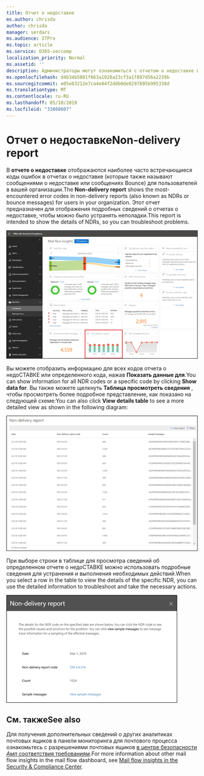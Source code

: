 ```yaml
---
title: Отчет о недоставке
ms.author: chrisda
author: chrisda
manager: serdars
ms.audience: ITPro
ms.topic: article
ms.service: O365-seccomp
localization_priority: Normal
ms.assetid: ''
description: Администраторы могут ознакомиться с отчетом о недоставке в панели мониторинга "почтовый ящик" в центре безопасности _Амп_ соответствия требованиям.
ms.openlocfilehash: d4b34b5801f663a1028a23cf3a1f897d56a2239b
ms.sourcegitcommit: e05e83212e7ca4e84f2ddb0de0297895b995338d
ms.translationtype: MT
ms.contentlocale: ru-RU
ms.lasthandoff: 05/10/2019
ms.locfileid: "33868607"
---
```

# <a name="non-delivery-report"></a><span data-ttu-id="a2073-103">Отчет о недоставке</span><span class="sxs-lookup"><span data-stu-id="a2073-103">Non-delivery report</span></span>

<span data-ttu-id="a2073-104">В **отчете о недоставке** отображаются наиболее часто встречающиеся коды ошибок в отчетах о недоставке (которые также называют сообщениями о недоставке или сообщениях Bounce) для пользователей в вашей организации.</span><span class="sxs-lookup"><span data-stu-id="a2073-104">The **Non-delivery report** shows the most-encountered error codes in non-delivery reports (also known as NDRs or bounce messages) for users in your organization.</span></span> <span data-ttu-id="a2073-105">Этот отчет предназначен для отображения подробных сведений о отчетах о недоставке, чтобы можно было устранять неполадки.</span><span class="sxs-lookup"><span data-stu-id="a2073-105">This report is intended to show the details of NDRs, so you can troubleshoot problems.</span></span>

![Отчет о недоставке в панели мониторинга "почтовые потоки" в центре безопасности _Амп_ соответствия требованиям](media/non-delivery-report-selected.png)

<span data-ttu-id="a2073-107">Вы можете отобразить информацию для всех кодов отчета о недоСТАВКЕ или определенного кода, нажав **Показать данные для**.</span><span class="sxs-lookup"><span data-stu-id="a2073-107">You can show information for all NDR codes or a specific code by clicking **Show data for**.</span></span> <span data-ttu-id="a2073-108">Вы также можете щелкнуть **Таблица просмотреть сведения** , чтобы просмотреть более подробное представление, как показано на следующей схеме:</span><span class="sxs-lookup"><span data-stu-id="a2073-108">You can also click **View details table** to see a more detailed view as shown in the following diagram:</span></span>

![Просмотр таблицы сведений в отчете о недоставке](media/non-delivery-report-view-details-table.png)

<span data-ttu-id="a2073-110">При выборе строки в таблице для просмотра сведений об определенном отчете о недоСТАВКЕ можно использовать подробные сведения для устранения и выполнения необходимых действий.</span><span class="sxs-lookup"><span data-stu-id="a2073-110">When you select a row in the table to view the details of the specific NDR, you can use the detailed information to troubleshoot and take the necessary actions.</span></span>

![Выбор строки в таблице сведений отчета о недоставке](media/non-delivery-report-details-table-select-row.png)

## <a name="see-also"></a><span data-ttu-id="a2073-112">См. также</span><span class="sxs-lookup"><span data-stu-id="a2073-112">See also</span></span>

<span data-ttu-id="a2073-113">Для получения дополнительных сведений о других аналитиках почтовых ящиков в панели мониторинга для почтового процесса ознакомьтесь с разрешениями почтовых ящиков [в центре безопасности _Амп_ соответствия требованиям](mail-flow-insights-v2.md).</span><span class="sxs-lookup"><span data-stu-id="a2073-113">For more information about other mail flow insights in the mail flow dashboard, see [Mail flow insights in the Security & Compliance Center](mail-flow-insights-v2.md).</span></span>
